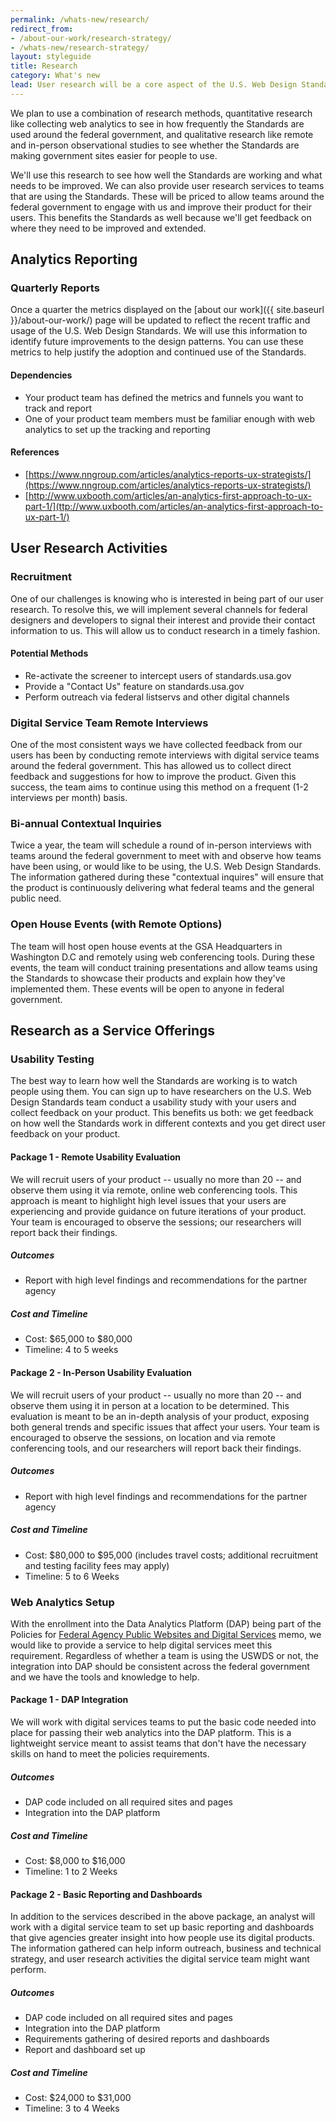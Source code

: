 ```yaml
---
permalink: /whats-new/research/
redirect_from:
- /about-our-work/research-strategy/
- /whats-new/research-strategy/
layout: styleguide
title: Research
category: What's new
lead: User research will be a core aspect of the U.S. Web Design Standards project as it's our main source of feedback and inspiration for future product development.
---
```

We plan to use a combination of research methods, quantitative research like collecting web analytics to see in how frequently the Standards are used around the federal government, and qualitative research like remote and in-person observational studies to see whether the Standards are making government sites easier for people to use.

We'll use this research to see how well the Standards are working and what needs to be improved. We can also provide user research services to teams that are using the Standards. These will be priced to allow teams around the federal government to engage with us and improve their product for their users. This benefits the Standards as well because we'll get feedback on where they need to be improved and extended.

## Analytics Reporting

### Quarterly Reports

Once a quarter the metrics displayed on the [about our work]({{ site.baseurl }}/about-our-work/)
page will be updated to reflect the recent traffic and usage of the U.S.
Web Design Standards. We will use this information to identify future
improvements to the design patterns. You can use these metrics to help justify
the adoption and continued use of the Standards.


#### Dependencies
* Your product team has defined the metrics and funnels you want to track and report
* One of your product team members must be familiar enough with web analytics to set up the tracking and reporting

#### References
* [https://www.nngroup.com/articles/analytics-reports-ux-strategists/](https://www.nngroup.com/articles/analytics-reports-ux-strategists/)
* [http://www.uxbooth.com/articles/an-analytics-first-approach-to-ux-part-1/](ttp://www.uxbooth.com/articles/an-analytics-first-approach-to-ux-part-1/)

## User Research Activities
### Recruitment

One of our challenges is knowing who is interested in being part of our user research. To resolve this, we will implement several channels for federal designers and developers to signal their interest and provide their contact information to us. This will allow us to conduct research in a timely fashion.

#### Potential Methods
* Re-activate the screener to intercept users of standards.usa.gov
* Provide a "Contact Us" feature on standards.usa.gov
* Perform outreach via federal listservs and other digital channels

### Digital Service Team Remote Interviews

One of the most consistent ways we have collected feedback from our users has been by conducting remote interviews with digital service teams around the federal government. This has allowed us to collect direct feedback and suggestions for how to improve the product. Given this success, the team aims to continue using this method on a frequent (1-2 interviews per month) basis.

### Bi-annual Contextual Inquiries

Twice a year, the team will schedule a round of in-person interviews with teams around the federal government to meet with and observe how teams have been using, or would like to be using, the U.S. Web Design Standards. The information gathered during these "contextual inquires" will ensure that the product is continuously delivering what federal teams and the general public need.

### Open House Events (with Remote Options)

The team will host open house events at the GSA Headquarters in Washington D.C and remotely using web conferencing tools. During these events, the team will conduct training presentations and allow teams using the Standards to showcase their products and explain how they've implemented them. These events will be open to anyone in federal government.

## Research as a Service Offerings

### Usability Testing

The best way to learn how well the Standards are working is to watch people using them. You can sign up to have researchers on the U.S. Web Design Standards team conduct a usability study with your users and collect feedback on your product. This benefits us both: we get feedback on how well the Standards work in different contexts and you get direct user feedback on your product.

#### Package 1 - Remote Usability Evaluation
We will recruit users of your product -- usually no more than 20 -- and observe them using it via remote, online web conferencing tools. This approach is meant to highlight high level issues that your users are experiencing and provide guidance on future iterations of your product. Your team is encouraged to observe the sessions; our researchers will report back their findings.

##### Outcomes
* Report with high level findings and recommendations for the partner agency

##### Cost and Timeline
* Cost: $65,000 to $80,000
* Timeline: 4 to 5 weeks

#### Package 2 - In-Person Usability Evaluation
We will recruit users of your product -- usually no more than 20 -- and observe them using it in person at a location to be determined. This evaluation is meant to be an in-depth analysis of your product, exposing both general trends and specific issues that affect your users. Your team is encouraged to observe the sessions, on location and via remote conferencing tools, and our researchers will report back their findings.

##### Outcomes
* Report with high level findings and recommendations for the partner agency

##### Cost and Timeline
* Cost: $80,000 to $95,000 (includes travel costs; additional recruitment and testing facility fees may apply)
* Timeline: 5 to 6 Weeks

### Web Analytics Setup

With the enrollment into the Data Analytics Platform (DAP) being part of the Policies for  <a href="https://www.whitehouse.gov/sites/default/files/omb/memoranda/2017/m-17-06.pdf">Federal Agency Public Websites and Digital Services</a> memo, we would like to provide a service to help digital services meet this requirement. Regardless of whether a team is using the USWDS or not, the integration into DAP should be consistent across the federal government and we have the tools and knowledge to help.

#### Package 1 - DAP Integration
We will work with digital services teams to put the basic code needed into place for passing their web analytics into the DAP platform. This is a lightweight service meant to assist teams that don't have the necessary skills on hand to meet the policies requirements.

##### Outcomes
* DAP code included on all required sites and pages
* Integration into the DAP platform

##### Cost and Timeline
* Cost: $8,000 to $16,000
* Timeline: 1 to 2 Weeks

#### Package 2 - Basic Reporting and Dashboards
In addition to the services described in the above package, an analyst will work with a digital service team to set up basic reporting and dashboards that give agencies greater insight into how people use its digital products. The information gathered can help inform outreach, business and technical strategy, and user research activities the digital service team might want perform.

##### Outcomes
* DAP code included on all required sites and pages
* Integration into the DAP platform
* Requirements gathering of desired reports and dashboards
* Report and dashboard set up

##### Cost and Timeline
* Cost: $24,000 to $31,000
* Timeline: 3 to 4 Weeks
